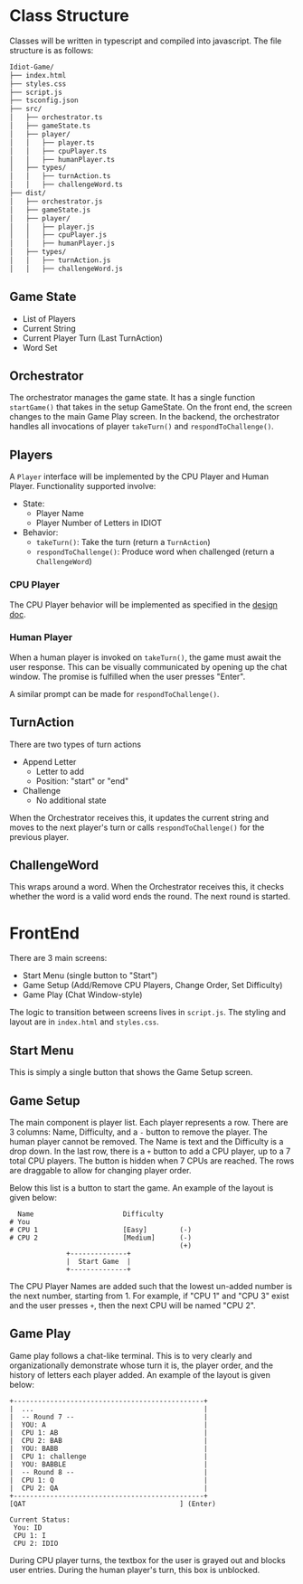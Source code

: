 # Class Structure

Classes will be written in typescript and compiled into javascript. The file structure is as follows:

```bash
Idiot-Game/
├── index.html
├── styles.css
├── script.js
├── tsconfig.json
├── src/
│   ├── orchestrator.ts
│   ├── gameState.ts
│   ├── player/
│   │   ├── player.ts
│   │   ├── cpuPlayer.ts
│   │   ├── humanPlayer.ts
│   ├── types/
│   │   ├── turnAction.ts
│   │   ├── challengeWord.ts
├── dist/
│   ├── orchestrator.js
│   ├── gameState.js
│   ├── player/
│   │   ├── player.js
│   │   ├── cpuPlayer.js
│   │   ├── humanPlayer.js
│   ├── types/
│   │   ├── turnAction.js
│   │   ├── challengeWord.js
```

## Game State

* List of Players
* Current String
* Current Player Turn (Last TurnAction)
* Word Set

## Orchestrator

The orchestrator manages the game state. It has a single function `startGame()` that takes in the setup GameState. On the front end, the screen changes to the main Game Play screen. In the backend, the orchestrator handles all invocations of player `takeTurn()` and `respondToChallenge()`. 

## Players

A `Player` interface will be implemented by the CPU Player and Human Player. Functionality supported involve:
* State: 
  * Player Name
  * Player Number of Letters in IDIOT
* Behavior:
  * `takeTurn()`: Take the turn (return a `TurnAction`)
  * `respondToChallenge()`: Produce word when challenged (return a `ChallengeWord`)

### CPU Player

The CPU Player behavior will be implemented as specified in the [design doc](DesignDoc.md).

### Human Player

When a human player is invoked on `takeTurn()`, the game must await the user response. This can be visually communicated by opening up the chat window. The promise is fulfilled when the user presses "Enter".

A similar prompt can be made for `respondToChallenge()`.

## TurnAction

There are two types of turn actions
* Append Letter
  * Letter to add
  * Position: "start" or "end"
* Challenge
  * No additional state

When the Orchestrator receives this, it updates the current string and moves to the next player's turn or calls `respondToChallenge()` for the previous player.

## ChallengeWord

This wraps around a word. When the Orchestrator receives this, it checks whether the word is a valid word ends the round. The next round is started.

# FrontEnd

There are 3 main screens:
* Start Menu (single button to "Start")
* Game Setup (Add/Remove CPU Players, Change Order, Set Difficulty)
* Game Play (Chat Window-style)

The logic to transition between screens lives in `script.js`. The styling and layout are in `index.html` and `styles.css`.

## Start Menu

This is simply a single button that shows the Game Setup screen.

## Game Setup

The main component is player list. Each player represents a row. There are 3 columns: Name, Difficulty, and a `-` button to remove the player. The human player cannot be removed. The Name is text and the Difficulty is a drop down. In the last row, there is a `+` button to add a CPU player, up to a 7 total CPU players. The button is hidden when 7 CPUs are reached. The rows are draggable to allow for changing player order.

Below this list is a button to start the game. An example of the layout is given below:

```
  Name                      Difficulty
# You                       
# CPU 1                     [Easy]        (-)
# CPU 2                     [Medium]      (-)
                                          (+)
              +--------------+
              |  Start Game  |
              +--------------+
```

The CPU Player Names are added such that the lowest un-added number is the next number, starting from 1. For example, if "CPU 1" and "CPU 3" exist and the user presses `+`, then the next CPU will be named "CPU 2".

## Game Play

Game play follows a chat-like terminal. This is to very clearly and organizationally demonstrate whose turn it is, the player order, and the history of letters each player added. An example of the layout is given below:

```
+-----------------------------------------------+
|  ...                                          |
|  -- Round 7 --                                |
|  YOU: A                                       |
|  CPU 1: AB                                    |
|  CPU 2: BAB                                   |
|  YOU: BABB                                    |
|  CPU 1: challenge                             |
|  YOU: BABBLE                                  |
|  -- Round 8 --                                |
|  CPU 1: Q                                     |
|  CPU 2: QA                                    |
+-----------------------------------------------+
[QAT                                      ] (Enter)

Current Status:
 You: ID
 CPU 1: I
 CPU 2: IDIO
```

During CPU player turns, the textbox for the user is grayed out and blocks user entries. During the human player's turn, this box is unblocked.